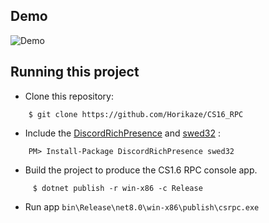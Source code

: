 ## Demo
![Demo](https://i.imgur.com/9T1xzY7.png)
## Running this project
* Clone this repository:
```
    $ git clone https://github.com/Horikaze/CS16_RPC
```
* Include the [DiscordRichPresence](https://www.nuget.org/packages/DiscordRichPresence) and [swed32](https://www.nuget.org/packages/swed32) :
```
    PM> Install-Package DiscordRichPresence swed32
```
 * Build the project to produce the CS1.6 RPC console app.
```
     $ dotnet publish -r win-x86 -c Release
```
 * Run app ```bin\Release\net8.0\win-x86\publish\csrpc.exe```
